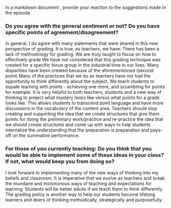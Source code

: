 In a markdown document , provide your reaction to the suggestions made in the episode. 

### Do you agree with the general sentiment or not? Do you have specific points of agreement/disagreement? 

In general, I do agree with many statements that were shared in this new perspective of grading. It is true, as teachers, we have:
 There has been a lack of methodology for grading. We are truly taught to focus on how to effectively grade
We have not considered that this grading technique was created for a specific focus group in the industrial time in our lives.
Many disparities have been created because of the aforementioned (second point)
Many of the practices that we do as teachers have not had the opportunity to think differently about the subject. 
We teach students to equate learning with points - achieving one more, and scrambling for points for example. 
It is very helpful to both teachers, students and a new way of thinking to project what mastery looks like versus what points for a grade looks like. This allows students to transcend point language and have more discussions in the vocabulary of the content area. 
Teachers should stop creating and supporting the idea that we create structures that give them points for doing the preliminary work/practice and re-practice the idea that we should create structures and come up with ways to help students internalize the understanding that the preparation is preparation and pays-off on the summative performance. 
### For those of you currently teaching: Do you think that you would be able to implement some of these ideas in your class? If not, what would keep you from doing so? 

I look forward to implementing many of the new ways of thinking into my beliefs and classroom. It is imperative that we evolve as teachers and break the mundane and monotonous ways of teaching and expectations for learning. Students will be better adults if we teach them to think differently. The grading policy is another way to help our students become lifelong learners and doers of thinking methodically, strategically and purposefully. 


